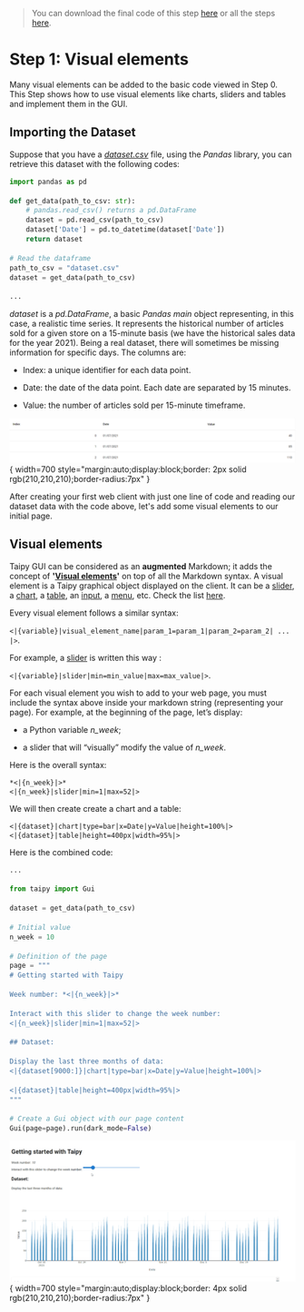 > You can download the final code of this step [here](../src/step_01.py) or all the steps [here](https://github.com/Avaiga/taipy-getting-started/tree/develop/src).

# Step 1: Visual elements

Many visual elements can be added to the basic code viewed in Step 0. This Step shows how to use visual elements 
like charts, sliders and tables and implement them in the GUI.

## Importing the Dataset

Suppose that you have a [*dataset.csv*](dataset.csv) file, using the *Pandas* library, you can retrieve this dataset 
with the following codes:

```python
import pandas as pd

def get_data(path_to_csv: str):
    # pandas.read_csv() returns a pd.DataFrame
    dataset = pd.read_csv(path_to_csv)
    dataset['Date'] = pd.to_datetime(dataset['Date'])
    return dataset

# Read the dataframe
path_to_csv = "dataset.csv"
dataset = get_data(path_to_csv)

...
```

_dataset_ is a *pd.DataFrame*, a basic *Pandas main* object representing, in this case, a realistic time series. 
It represents the historical number of articles sold for a given store on a 15-minute basis (we have the historical 
sales data for the year 2021). Being a real dataset, there will sometimes be missing information for specific days. 
The columns are:

- Index: a unique identifier for each data point.

- Date: the date of the data point. Each date are separated by 15 minutes.

- Value: the number of articles sold per 15-minute timeframe.

![Table](table.png){ width=700 style="margin:auto;display:block;border: 2px solid rgb(210,210,210);border-radius:7px" }

After creating your first web client with just one line of code and reading our dataset data with the code above, 
let's add some  visual elements to our initial page.

## Visual elements

Taipy GUI can be considered as an **augmented** Markdown; it adds the concept of 
**'[Visual elements](https://docs.taipy.io/manuals/gui/viselements/)'** on top of all the Markdown syntax. A visual 
element is a Taipy graphical object displayed on the client. It can be a 
[slider](https://docs.taipy.io/manuals/gui/viselements/slider/), a 
[chart](https://docs.taipy.io/manuals/gui/viselements/chart/), a 
[table](https://docs.taipy.io/manuals/gui/viselements/table/), an 
[input](https://docs.taipy.io/manuals/gui/viselements/input/), a 
[menu](https://docs.taipy.io/manuals/gui/viselements/menu/), etc. Check the list 
[here](https://docs.taipy.io/manuals/gui/controls/).

Every visual element follows a similar syntax:

`<|{variable}|visual_element_name|param_1=param_1|param_2=param_2| ... |>`.

For example, a [slider](https://docs.taipy.io/manuals/gui/viselements/slider/) is written this way :

`<|{variable}|slider|min=min_value|max=max_value|>`.

For each visual element you wish to add to your web page, you must include the syntax above inside your markdown 
string (representing your page). For example, at the beginning of the page, let’s display:

- a Python variable _n_week_;

- a slider that will “visually” modify the value of _n_week_.


Here is the overall syntax:

```
*<|{n_week}|>*
<|{n_week}|slider|min=1|max=52|>
```

We will then create create a chart and a table:

```
<|{dataset}|chart|type=bar|x=Date|y=Value|height=100%|>
<|{dataset}|table|height=400px|width=95%|>
```

Here is the combined code:

```python
...

from taipy import Gui

dataset = get_data(path_to_csv)

# Initial value
n_week = 10

# Definition of the page
page = """
# Getting started with Taipy

Week number: *<|{n_week}|>*

Interact with this slider to change the week number:
<|{n_week}|slider|min=1|max=52|>

## Dataset:

Display the last three months of data:
<|{dataset[9000:]}|chart|type=bar|x=Date|y=Value|height=100%|>

<|{dataset}|table|height=400px|width=95%|>
"""

# Create a Gui object with our page content
Gui(page=page).run(dark_mode=False)
```

![Visual Elements](result.gif){ width=700 style="margin:auto;display:block;border: 4px solid rgb(210,210,210);border-radius:7px" }

